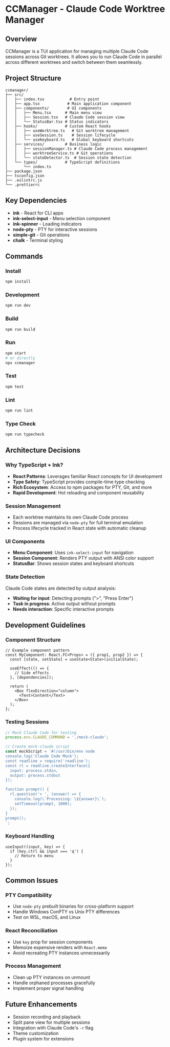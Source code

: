 # CCManager - Claude Code Worktree Manager

## Overview
CCManager is a TUI application for managing multiple Claude Code sessions across Git worktrees. It allows you to run Claude Code in parallel across different worktrees and switch between them seamlessly.

## Project Structure
```
ccmanager/
├── src/
│   ├── index.tsx           # Entry point
│   ├── app.tsx            # Main application component
│   ├── components/        # UI components
│   │   ├── Menu.tsx      # Main menu view
│   │   ├── Session.tsx   # Claude Code session view
│   │   └── StatusBar.tsx # Status indicators
│   ├── hooks/            # Custom React hooks
│   │   ├── useWorktree.ts   # Git worktree management
│   │   ├── useSession.ts    # Session lifecycle
│   │   └── useKeyboard.ts   # Global keyboard shortcuts
│   ├── services/         # Business logic
│   │   ├── sessionManager.ts # Claude Code process management
│   │   ├── worktreeService.ts # Git operations
│   │   └── stateDetector.ts  # Session state detection
│   └── types/            # TypeScript definitions
│       └── index.ts
├── package.json
├── tsconfig.json
├── .eslintrc.js
└── .prettierrc
```

## Key Dependencies
- **ink** - React for CLI apps
- **ink-select-input** - Menu selection component
- **ink-spinner** - Loading indicators
- **node-pty** - PTY for interactive sessions
- **simple-git** - Git operations
- **chalk** - Terminal styling

## Commands
### Install
```bash
npm install
```

### Development
```bash
npm run dev
```

### Build
```bash
npm run build
```

### Run
```bash
npm start
# or directly
npx ccmanager
```

### Test
```bash
npm test
```

### Lint
```bash
npm run lint
```

### Type Check
```bash
npm run typecheck
```

## Architecture Decisions

### Why TypeScript + Ink?
- **React Patterns**: Leverages familiar React concepts for UI development
- **Type Safety**: TypeScript provides compile-time type checking
- **Rich Ecosystem**: Access to npm packages for PTY, Git, and more
- **Rapid Development**: Hot reloading and component reusability

### Session Management
- Each worktree maintains its own Claude Code process
- Sessions are managed via `node-pty` for full terminal emulation
- Process lifecycle tracked in React state with automatic cleanup

### UI Components
- **Menu Component**: Uses `ink-select-input` for navigation
- **Session Component**: Renders PTY output with ANSI color support
- **StatusBar**: Shows session states and keyboard shortcuts

### State Detection
Claude Code states are detected by output analysis:
- **Waiting for input**: Detecting prompts (">", "Press Enter")
- **Task in progress**: Active output without prompts
- **Needs interaction**: Specific interactive prompts

## Development Guidelines

### Component Structure
```tsx
// Example component pattern
const MyComponent: React.FC<Props> = ({ prop1, prop2 }) => {
  const [state, setState] = useState<State>(initialState);
  
  useEffect(() => {
    // Side effects
  }, [dependencies]);
  
  return (
    <Box flexDirection="column">
      <Text>Content</Text>
    </Box>
  );
};
```

### Testing Sessions
```typescript
// Mock Claude Code for testing
process.env.CLAUDE_COMMAND = './mock-claude';

// Create mock-claude script
const mockScript = `#!/usr/bin/env node
console.log('Claude Code Mock');
const readline = require('readline');
const rl = readline.createInterface({
  input: process.stdin,
  output: process.stdout
});

function prompt() {
  rl.question('> ', (answer) => {
    console.log(\`Processing: \${answer}\`);
    setTimeout(prompt, 1000);
  });
}
prompt();
`;
```

### Keyboard Handling
```tsx
useInput((input, key) => {
  if (key.ctrl && input === 'q') {
    // Return to menu
  }
});
```

## Common Issues

### PTY Compatibility
- Use `node-pty` prebuilt binaries for cross-platform support
- Handle Windows ConPTY vs Unix PTY differences
- Test on WSL, macOS, and Linux

### React Reconciliation
- Use `key` prop for session components
- Memoize expensive renders with `React.memo`
- Avoid recreating PTY instances unnecessarily

### Process Management
- Clean up PTY instances on unmount
- Handle orphaned processes gracefully
- Implement proper signal handling

## Future Enhancements
- Session recording and playback
- Split pane view for multiple sessions
- Integration with Claude Code's `-r` flag
- Theme customization
- Plugin system for extensions
